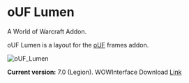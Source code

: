 # oUF Lumen

A World of Warcraft Addon.

oUF Lumen is a layout for the [oUF](https://github.com/oUF-wow/oUF) frames addon.

![oUF_Lumen](http://i.imgur.com/xaulZKM.jpg)

__Current version:__ 7.0 (Legion).
WOWInterface Download [Link](http://www.wowinterface.com/downloads/info16885-oUF_lumen.html)
